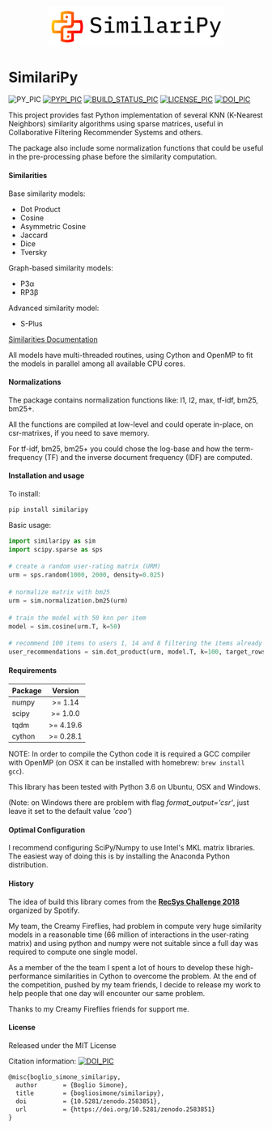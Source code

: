 <p align="center"><img src="https://raw.githubusercontent.com/bogliosimone/similaripy/master/logo.png" alt="similaripy" width="350"/></p>

SimilariPy
==========
![PY_PIC]
[![PYPI_PIC]][PYPI_LINK]
[![BUILD_STATUS_PIC]][BUILD_STATUS_LINK]
[![LICENSE_PIC]][LICENSE_LINK]
[![DOI_PIC]][DOI_LINK]



This project provides fast Python implementation of several KNN (K-Nearest Neighbors) similarity algorithms using sparse matrices, useful in Collaborative Filtering Recommender Systems and others.

The package also include some normalization functions that could be useful in the pre-processing phase before the similarity computation.

#### Similarities

Base similarity models:
 * Dot Product
 * Cosine
 * Asymmetric Cosine
 * Jaccard
 * Dice
 * Tversky

 Graph-based similarity models:
 * P3&alpha;
 * RP3&beta;

 Advanced similarity model:
 * S-Plus

[Similarities Documentation](https://github.com/bogliosimone/similaripy/blob/master/guide/temp_guide.md)

All models have multi-threaded routines, using Cython and OpenMP to fit the models in parallel among all available CPU cores.

#### Normalizations

The package contains normalization functions like: l1, l2, max, tf-idf, bm25, bm25+.

All the functions are compiled at low-level and could operate in-place, on csr-matrixes, if you need to save memory.

For tf-idf, bm25, bm25+ you could chose the log-base and how the term-frequency (TF) and the inverse document frequency (IDF) are computed.

#### Installation and usage

To install:

```cmd
pip install similaripy
```

Basic usage:

```python
import similaripy as sim
import scipy.sparse as sps

# create a random user-rating matrix (URM)
urm = sps.random(1000, 2000, density=0.025)

# normalize matrix with bm25
urm = sim.normalization.bm25(urm)

# train the model with 50 knn per item 
model = sim.cosine(urm.T, k=50)

# recommend 100 items to users 1, 14 and 8 filtering the items already seen by each users
user_recommendations = sim.dot_product(urm, model.T, k=100, target_rows=[1,14,8], filter_cols=urm)

```

#### Requirements

| Package                         | Version        |
| --------------------------------|:--------------:|   
| numpy                           |   >= 1.14      |   
| scipy                           |   >= 1.0.0     |
| tqdm                            |   >= 4.19.6    |
| cython                          |   >= 0.28.1    |


NOTE: In order to compile the Cython code it is required a GCC compiler with OpenMP 
(on OSX it can be installed with homebrew: ```brew install gcc```).

This library has been tested with Python 3.6 on Ubuntu, OSX and Windows.

(Note: on Windows there are problem with flag *format_output='csr'*, just leave it set to the default value *'coo'*)

#### Optimal Configuration

I recommend configuring SciPy/Numpy to use Intel's MKL matrix libraries.
The easiest way of doing this is by installing the Anaconda Python distribution.

#### History
The idea of build this library comes from the **[RecSys Challenge 2018](https://recsys-challenge.spotify.com)** organized by Spotify. 

My team, the Creamy Fireflies, had problem in compute very huge similarity models in a reasonable time (66 million of interactions in the user-rating matrix) and using python and numpy were not suitable since a full day was required to compute one single model.

As a member of the the team I spent a lot of hours to develop these high-performance similarities in Cython to overcome the problem. At the end of the competition, pushed by my team friends, I decide to release my work to help people that one day will encounter our same problem.

Thanks to my Creamy Fireflies friends for support me.

#### License
Released under the MIT License

Citation information: [![DOI_PIC]][DOI_LINK]

```
@misc{boglio_simone_similaripy,
  author       = {Boglio Simone},
  title        = {bogliosimone/similaripy},
  doi          = {10.5281/zenodo.2583851},
  url          = {https://doi.org/10.5281/zenodo.2583851}
}
```

[DOI_PIC]: https://zenodo.org/badge/DOI/10.5281/zenodo.2583851.svg
[DOI_LINK]: https://doi.org/10.5281/zenodo.2583851
[LICENSE_PIC]: https://img.shields.io/github/license/bogliosimone/similaripy.svg
[LICENSE_LINK]: https://github.com/bogliosimone/similaripy/blob/master/LICENSE
[PYPI_PIC]: https://img.shields.io/pypi/v/similaripy.svg
[PYPI_LINK]: https://pypi.org/project/similaripy/
[PY_PIC]: https://img.shields.io/pypi/pyversions/similaripy.svg
[BUILD_STATUS_PIC]: https://github.com/bogliosimone/similaripy/workflows/Python%20package/badge.svg?branch=master
[BUILD_STATUS_LINK]: https://github.com/bogliosimone/similaripy/actions?query=workflow%3A%22Python+package%22

